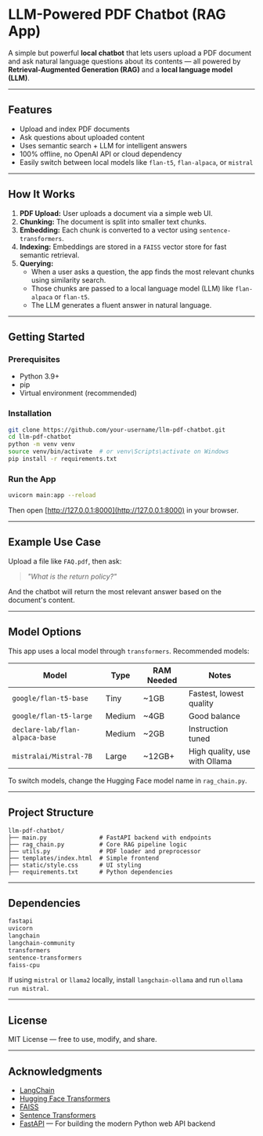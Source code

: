 
#  LLM-Powered PDF Chatbot (RAG App)

A simple but powerful **local chatbot** that lets users upload a PDF document and ask natural language questions about its contents — all powered by **Retrieval-Augmented Generation (RAG)** and a **local language model (LLM)**.

---

##  Features

-  Upload and index PDF documents
-  Ask questions about uploaded content
-  Uses semantic search + LLM for intelligent answers
-  100% offline, no OpenAI API or cloud dependency
-  Easily switch between local models like `flan-t5`, `flan-alpaca`, or `mistral`

---

##  How It Works

1. **PDF Upload:** User uploads a document via a simple web UI.
2. **Chunking:** The document is split into smaller text chunks.
3. **Embedding:** Each chunk is converted to a vector using `sentence-transformers`.
4. **Indexing:** Embeddings are stored in a `FAISS` vector store for fast semantic retrieval.
5. **Querying:**
   - When a user asks a question, the app finds the most relevant chunks using similarity search.
   - Those chunks are passed to a local language model (LLM) like `flan-alpaca` or `flan-t5`.
   - The LLM generates a fluent answer in natural language.

---

##  Getting Started

###  Prerequisites

- Python 3.9+
- pip
- Virtual environment (recommended)

###  Installation

```bash
git clone https://github.com/your-username/llm-pdf-chatbot.git
cd llm-pdf-chatbot
python -m venv venv
source venv/bin/activate  # or venv\Scripts\activate on Windows
pip install -r requirements.txt
```

###  Run the App

```bash
uvicorn main:app --reload
```

Then open [http://127.0.0.1:8000](http://127.0.0.1:8000) in your browser.

---

##  Example Use Case

Upload a file like `FAQ.pdf`, then ask:

> _"What is the return policy?"_

And the chatbot will return the most relevant answer based on the document's content.

---

##  Model Options

This app uses a local model through `transformers`. Recommended models:

| Model                      | Type      | RAM Needed | Notes                      |
|---------------------------|-----------|------------|----------------------------|
| `google/flan-t5-base`     | Tiny      | ~1GB       | Fastest, lowest quality    |
| `google/flan-t5-large`    | Medium    | ~4GB       | Good balance               |
| `declare-lab/flan-alpaca-base` | Medium | ~2GB       | Instruction tuned         |
| `mistralai/Mistral-7B`    | Large     | ~12GB+     | High quality, use with Ollama |

To switch models, change the Hugging Face model name in `rag_chain.py`.

---

##  Project Structure

```
llm-pdf-chatbot/
├── main.py               # FastAPI backend with endpoints
├── rag_chain.py          # Core RAG pipeline logic
├── utils.py              # PDF loader and preprocessor
├── templates/index.html  # Simple frontend
├── static/style.css      # UI styling
├── requirements.txt      # Python dependencies
```

---

##  Dependencies

```txt
fastapi
uvicorn
langchain
langchain-community
transformers
sentence-transformers
faiss-cpu
```

If using `mistral` or `llama2` locally, install `langchain-ollama` and run `ollama run mistral`.

---

##  License

MIT License — free to use, modify, and share.

---

##  Acknowledgments

- [LangChain](https://github.com/langchain-ai/langchain)
- [Hugging Face Transformers](https://huggingface.co)
- [FAISS](https://github.com/facebookresearch/faiss)
- [Sentence Transformers](https://www.sbert.net/)
- [FastAPI](https://fastapi.tiangolo.com/) — For building the modern Python web API backend
